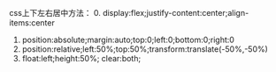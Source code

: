 css上下左右居中方法：
0. display:flex;justify-content:center;align-items:center
1. position:absolute;margin:auto;top:0;left:0;bottom:0;right:0
2. position:relative;left:50%;top:50%;transform:translate(-50%,-50%)
3. float:left;height:50%; clear:both;